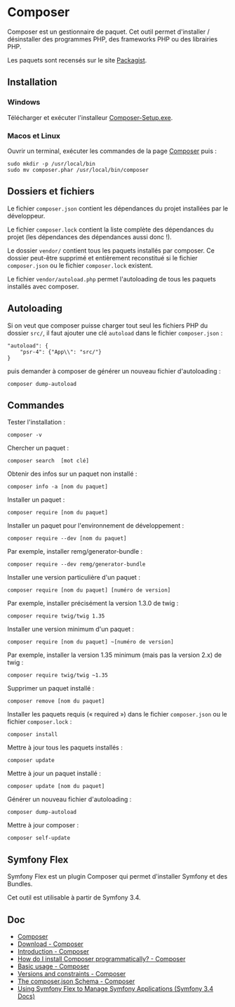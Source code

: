 # Composer

Composer est un gestionnaire de paquet. Cet outil permet d'installer / désinstaller des programmes PHP, des frameworks PHP ou des librairies PHP.

Les paquets sont recensés sur le site [Packagist](https://packagist.org/).

## Installation

### Windows

Télécharger et exécuter l'installeur [Composer-Setup.exe](https://getcomposer.org/Composer-Setup.exe).

### Macos et Linux

Ouvrir un terminal, exécuter les commandes de la page [Composer](https://getcomposer.org/download/) puis :

    sudo mkdir -p /usr/local/bin
    sudo mv composer.phar /usr/local/bin/composer

## Dossiers et fichiers

Le fichier `composer.json` contient les dépendances du projet installées par le développeur.

Le fichier `composer.lock` contient la liste complète des dépendances du projet (les dépendances des dépendances aussi donc !).

Le dossier `vendor/` contient tous les paquets installés par composer. Ce dossier peut-être supprimé et entièrement reconstitué si le fichier `composer.json` ou  le fichier `composer.lock` existent.

Le fichier `vendor/autoload.php` permet l'autoloading de tous les paquets installés avec composer.

## Autoloading

Si on veut que composer puisse charger tout seul les fichiers PHP du dossier `src/`, il faut ajouter une clé `autoload` dans le fichier `composer.json` :

    "autoload": {
        "psr-4": {"App\\": "src/"}
    }

puis demander à composer de générer un nouveau fichier d'autoloading :

    composer dump-autoload

## Commandes

Tester l'installation :

    composer -v

Chercher un paquet :

    composer search  [mot clé]

Obtenir des infos sur un paquet non installé :

    composer info -a [nom du paquet]

Installer un paquet :

    composer require [nom du paquet]

Installer un paquet pour l'environnement de développement :

    composer require --dev [nom du paquet]

Par exemple, installer remg/generator-bundle :

    composer require --dev remg/generator-bundle

Installer une version particulière d'un paquet :

    composer require [nom du paquet] [numéro de version]

Par exemple, installer précisément la version 1.3.0 de twig :

    composer require twig/twig 1.35

Installer une version minimum d'un paquet :

    composer require [nom du paquet] ~[numéro de version]

Par exemple, installer la version 1.35 minimum (mais pas la version 2.x) de twig :

    composer require twig/twig ~1.35

Supprimer un paquet installé :

    composer remove [nom du paquet]

Installer les paquets requis (« required ») dans le fichier `composer.json` ou  le fichier `composer.lock` :

    composer install

Mettre à jour tous les paquets installés :

    composer update

Mettre à jour un paquet installé :

    composer update [nom du paquet]

Générer un nouveau fichier d'autoloading :

    composer dump-autoload

Mettre à jour composer :

    composer self-update

## Symfony Flex

Symfony Flex est un plugin Composer qui permet d'installer Symfony et des Bundles.

Cet outil est utilisable à partir de Symfony 3.4.

## Doc

- [Composer](https://getcomposer.org/)
- [Download - Composer](https://getcomposer.org/download/)
- [Introduction - Composer](https://getcomposer.org/doc/00-intro.md#globally)
- [How do I install Composer programmatically? - Composer](https://getcomposer.org/doc/faqs/how-to-install-composer-programmatically.md)
- [Basic usage - Composer](https://getcomposer.org/doc/01-basic-usage.md#autoloading)
- [Versions and constraints - Composer](https://getcomposer.org/doc/articles/versions.md)
- [The composer.json Schema - Composer](https://getcomposer.org/doc/04-schema.md#psr-4)
- [Using Symfony Flex to Manage Symfony Applications (Symfony 3.4 Docs)](https://symfony.com/doc/3.4/setup/flex.html)
